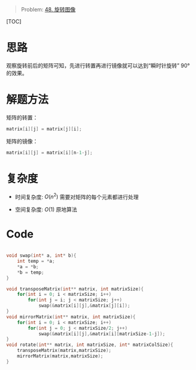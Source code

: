 > Problem: [48. 旋转图像](https://leetcode.cn/problems/rotate-image/description/)

[TOC]

# 思路
观察旋转前后的矩阵可知，先进行转置再进行镜像就可以达到“瞬时针旋转” 90° 的效果。


# 解题方法
矩阵的转置：
```c
matrix[i][j] = matrix[j][i];
```
矩阵的镜像：
```c
matrix[i][j] = matrix[i][n-1-j];
```

# 复杂度
- 时间复杂度: 
$O(n^2)$
需要对矩阵的每个元素都进行处理

- 空间复杂度: 
$O(1)$
原地算法

# Code
```C []

void swap(int* a, int* b){
    int temp = *a;
    *a = *b;
    *b = temp;
}

void transposeMatrix(int** matrix, int matrixSize){
    for(int i = 0; i < matrixSize; i++)
        for(int j = i; j < matrixSize; j++)
            swap(&matrix[i][j],&matrix[j][i]);
}
void mirrorMatrix(int** matrix, int matrixSize){
    for(int i = 0; i < matrixSize; i++)
        for(int j = 0; j < matrixSize/2; j++)
            swap(&matrix[i][j],&matrix[i][matrixSize-1-j]);
}
void rotate(int** matrix, int matrixSize, int* matrixColSize){
    transposeMatrix(matrix,matrixSize);
    mirrorMatrix(matrix,matrixSize);
}

```
